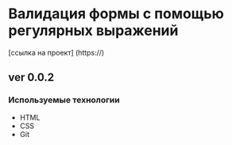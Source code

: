 # Валидация формы с помощью регулярных выражений

 [ссылка на проект] (https://)

 ## ver 0.0.2

 ### Используемые технологии

 * HTML
 * CSS
 * Git